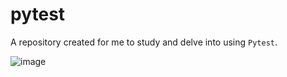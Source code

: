 # pytest

A repository created for me to study and delve into using `Pytest`.

![image](https://user-images.githubusercontent.com/69183396/231850691-c84005a3-1dee-4e26-b32c-e29484dd7e46.png)

